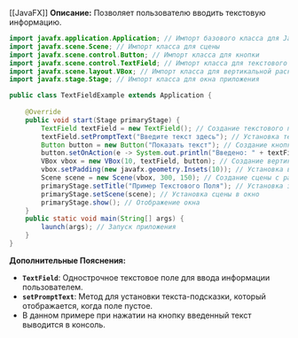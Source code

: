 [[JavaFX]]
**Описание:** Позволяет пользователю вводить текстовую информацию.

``` java ignore
import javafx.application.Application; // Импорт базового класса для JavaFX-приложений
import javafx.scene.Scene; // Импорт класса для сцены
import javafx.scene.control.Button; // Импорт класса для кнопки
import javafx.scene.control.TextField; // Импорт класса для текстового поля
import javafx.scene.layout.VBox; // Импорт класса для вертикальной раскладки
import javafx.stage.Stage; // Импорт класса для окна приложения

public class TextFieldExample extends Application {
    
    @Override
    public void start(Stage primaryStage) {
        TextField textField = new TextField(); // Создание текстового поля
        textField.setPromptText("Введите текст здесь"); // Установка текста-подсказки
        Button button = new Button("Показать текст"); // Создание кнопки
        button.setOnAction(e -> System.out.println("Введено: " + textField.getText())); // Обработчик события при клике
        VBox vbox = new VBox(10, textField, button); // Создание вертикальной раскладки с отступом 10
        vbox.setPadding(new javafx.geometry.Insets(10)); // Установка внутренних отступов
        Scene scene = new Scene(vbox, 300, 150); // Создание сцены с раскладкой и размером
        primaryStage.setTitle("Пример Текстового Поля"); // Установка заголовка окна
        primaryStage.setScene(scene); // Установка сцены в окно
        primaryStage.show(); // Отображение окна
    }
    public static void main(String[] args) {
        launch(args); // Запуск приложения
    }
}
```

**Дополнительные Пояснения:**

- **`TextField`**: Однострочное текстовое поле для ввода информации пользователем.
- **`setPromptText`**: Метод для установки текста-подсказки, который отображается, когда поле пустое.
- В данном примере при нажатии на кнопку введенный текст выводится в консоль.